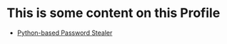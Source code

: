 <h1 color="red">This is some content on this Profile</h1>
<ul list-style="none">
  <li><a href="https://fb.com">Python-based Password Stealer</a></li>
</ul>
